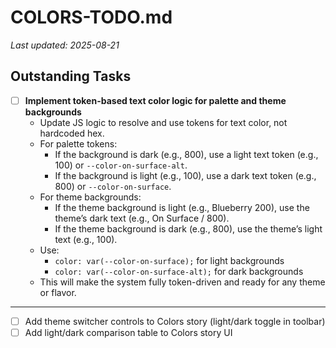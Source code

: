 # COLORS-TODO.md

_Last updated: 2025-08-21_

## Outstanding Tasks

- [ ] **Implement token-based text color logic for palette and theme backgrounds**
  - Update JS logic to resolve and use tokens for text color, not hardcoded hex.
  - For palette tokens:
    - If the background is dark (e.g., 800), use a light text token (e.g., 100) or `--color-on-surface-alt`.
    - If the background is light (e.g., 100), use a dark text token (e.g., 800) or `--color-on-surface`.
  - For theme backgrounds:
    - If the theme background is light (e.g., Blueberry 200), use the theme’s dark text (e.g., On Surface / 800).
    - If the theme background is dark (e.g., 800), use the theme’s light text (e.g., 100).
  - Use:
    - `color: var(--color-on-surface);` for light backgrounds
    - `color: var(--color-on-surface-alt);` for dark backgrounds
  - This will make the system fully token-driven and ready for any theme or flavor.

---

- [ ] Add theme switcher controls to Colors story (light/dark toggle in toolbar)
- [ ] Add light/dark comparison table to Colors story UI
